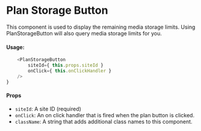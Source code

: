 Plan Storage Button
==============

This component is used to display the remaining media storage limits. Using 
PlanStorageButton will also query media storage limits for you. 

#### Usage:

```javascript
	<PlanStorageButton
		siteId={ this.props.siteId }
		onClick={ this.onClickHandler } 
	/>
}
```

#### Props

* `siteId`: A site ID (required)
* `onClick`: An on click handler that is fired when the plan button is clicked.
* `className`: A string that adds additional class names to this component.




